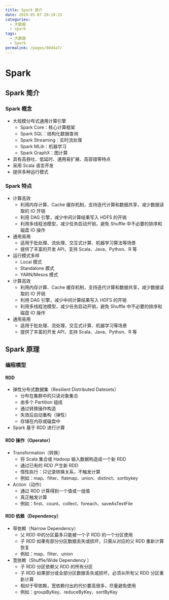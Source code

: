 ```yaml
---
title: Spark 简介
date: 2019-05-07 20:19:25
categories:
  - 大数据
  - spark
tags:
  - 大数据
  - Spark
permalink: /pages/80d4a7/
---
```


# Spark

## Spark 简介

### Spark 概念

- 大规模分布式通用计算引擎
  - Spark Core：核心计算框架
  - Spark SQL：结构化数据查询
  - Spark Streaming：实时流处理
  - Spark MLib：机器学习
  - Spark GraphX：图计算
- 具有高吞吐、低延时、通用易扩展、高容错等特点
- 采用 Scala 语言开发
- 提供多种运行模式

### Spark 特点

- 计算高效
  - 利用内存计算、Cache 缓存机制，支持迭代计算和数据共享，减少数据读取的 IO 开销
  - 利用 DAG 引擎，减少中间计算结果写入 HDFS 的开销
  - 利用多线程池模型，减少任务启动开销，避免 Shuffle 中不必要的排序和磁盘 IO 操作
- 通用易用
  - 适用于批处理、流处理、交互式计算、机器学习算法等场景
  - 提供了丰富的开发 API，支持 Scala、Java、Python、R 等
- 运行模式多样
  - Local 模式
  - Standalone 模式
  - YARN/Mesos 模式
- 计算高效
  - 利用内存计算、Cache 缓存机制，支持迭代计算和数据共享，减少数据读取的 IO 开销
  - 利用 DAG 引擎，减少中间计算结果写入 HDFS 的开销
  - 利用多线程池模型，减少任务启动开销，避免 Shuffle 中不必要的排序和磁盘 IO 操作
- 通用易用
  - 适用于批处理、流处理、交互式计算、机器学习等场景
  - 提供了丰富的开发 API，支持 Scala、Java、Python、R 等

## Spark 原理

### 编程模型

#### RDD

- 弹性分布式数据集（Resilient Distributed Datesets）
  - 分布在集群中的只读对象集合
  - 由多个 Partition 组成
  - 通过转换操作构造
  - 失效后自动重构（弹性）
  - 存储在内存或磁盘中
- Spark 基于 RDD 进行计算

#### RDD 操作（Operator）

- Transformation（转换）
  - 将 Scala 集合或 Hadoop 输入数据构造成一个新 RDD
  - 通过已有的 RDD 产生新 RDD
  - 惰性执行：只记录转换关系，不触发计算
  - 例如：map、filter、flatmap、union、distinct、sortbykey
- Action（动作）
  - 通过 RDD 计算得到一个值或一组值
  - 真正触发计算
  - 例如：first、count、collect、foreach、saveAsTextFile

#### RDD 依赖（Dependency）

- 窄依赖（Narrow Dependency）
  - 父 RDD 中的分区最多只能被一个子 RDD 的一个分区使用
  - 子 RDD 如果有部分分区数据丢失或损坏，只需从对应的父 RDD 重新计算恢复
  - 例如：map、filter、union
- 宽依赖（Shuffle/Wide Dependency ）
  - 子 RDD 分区依赖父 RDD 的所有分区
  - 子 RDD 如果部分或全部分区数据丢失或损坏，必须从所有父 RDD 分区重新计算
  - 相对于窄依赖，宽依赖付出的代价要高很多，尽量避免使用
  - 例如：groupByKey、reduceByKey、sortByKey
